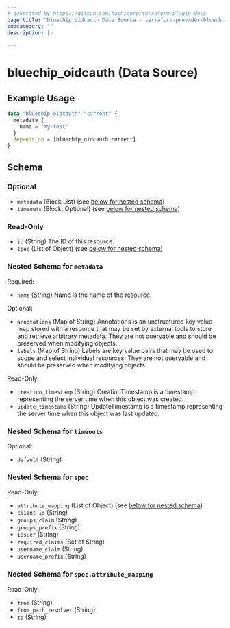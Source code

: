 ```yaml
---
# generated by https://github.com/hashicorp/terraform-plugin-docs
page_title: "bluechip_oidcauth Data Source - terraform-provider-bluechip"
subcategory: ""
description: |-
  
---
```


# bluechip_oidcauth (Data Source)



## Example Usage

```terraform
data "bluechip_oidcauth" "current" {
  metadata {
    name = "my-test"
  }
  depends_on = [bluechip_oidcauth.current]
}
```

<!-- schema generated by tfplugindocs -->
## Schema

### Optional

- `metadata` (Block List) (see [below for nested schema](#nestedblock--metadata))
- `timeouts` (Block, Optional) (see [below for nested schema](#nestedblock--timeouts))

### Read-Only

- `id` (String) The ID of this resource.
- `spec` (List of Object) (see [below for nested schema](#nestedatt--spec))

<a id="nestedblock--metadata"></a>
### Nested Schema for `metadata`

Required:

- `name` (String) Name is the name of the resource.

Optional:

- `annotations` (Map of String) Annotations is an unstructured key value map stored with a resource that may be set by external tools to store and retrieve arbitrary metadata. They are not queryable and should be preserved when modifying objects.
- `labels` (Map of String) Labels are key value pairs that may be used to scope and select individual resources. They are not queryable and should be preserved when modifying objects.

Read-Only:

- `creation_timestamp` (String) CreationTimestamp is a timestamp representing the server time when this object was created.
- `update_timestamp` (String) UpdateTimestamp is a timestamp representing the server time when this object was last updated.


<a id="nestedblock--timeouts"></a>
### Nested Schema for `timeouts`

Optional:

- `default` (String)


<a id="nestedatt--spec"></a>
### Nested Schema for `spec`

Read-Only:

- `attribute_mapping` (List of Object) (see [below for nested schema](#nestedobjatt--spec--attribute_mapping))
- `client_id` (String)
- `groups_claim` (String)
- `groups_prefix` (String)
- `issuer` (String)
- `required_claims` (Set of String)
- `username_claim` (String)
- `username_prefix` (String)

<a id="nestedobjatt--spec--attribute_mapping"></a>
### Nested Schema for `spec.attribute_mapping`

Read-Only:

- `from` (String)
- `from_path_resolver` (String)
- `to` (String)
